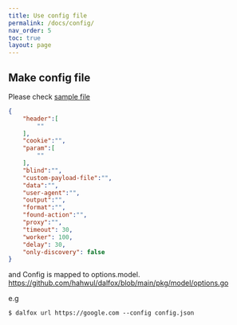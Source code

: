 ```yaml
---
title: Use config file
permalink: /docs/config/
nav_order: 5
toc: true
layout: page
---
```


## Make config file
Please check [sample file](https://github.com/hahwul/dalfox/blob/main/samples/sample_config.json)
```json
{
	"header":[
		""
	],
	"cookie":"",
	"param":[
		""
	],
	"blind":"",
	"custom-payload-file":"",
	"data":"",
	"user-agent":"",
	"output":"",
	"format":"",
	"found-action":"",
	"proxy":"",
	"timeout": 30,
	"worker": 100,
	"delay": 30,
	"only-discovery": false
}

```

and Config is mapped to options.model.
https://github.com/hahwul/dalfox/blob/main/pkg/model/options.go

e.g
```
$ dalfox url https://google.com --config config.json 
```
